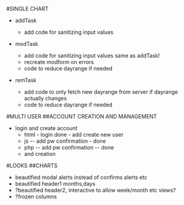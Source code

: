 #SINGLE CHART
* addTask
    * add code for sanitizing input values

* modTask

    * add code for sanitizing input values same as addTask!
    * recreate modform on errors
    * code to reduce dayrange if needed

* remTask
    * add code to only fetch new dayrange from server if dayrange actually changes
    * code to reduce dayrange if needed

#MULTI USER
##ACCOUNT CREATION AND MANAGEMENT
* login and create account
    * html - login done - add create new user
    * js -- add pw confirmation - done 
    * php  -- add pw confirmation -- done
    * and creation

#LOOKS
##CHARTS
* beautified modal alerts instead of confirms alerts etc
* beautified header1 months,days
* ?beautified header2, interactive to allow week/month etc views?
* ?frozen columns

